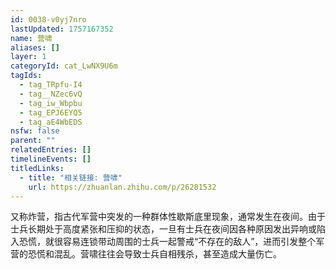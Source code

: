 ```yaml
---
id: 0038-v0yj7nro
lastUpdated: 1757167352
name: 营啸
aliases: []
layer: 1
categoryId: cat_LwNX9U6m
tagIds:
  - tag_TRpfu-I4
  - tag__NZec6vQ
  - tag_iw_Wbpbu
  - tag_EPJ6EYQ5
  - tag_aE4WbEDS
nsfw: false
parent: ""
relatedEntries: []
timelineEvents: []
titledLinks:
  - title: "相关链接: 营啸"
    url: https://zhuanlan.zhihu.com/p/26281532
---
```


又称炸营，指古代军营中突发的一种群体性歇斯底里现象，通常发生在夜间。由于士兵长期处于高度紧张和压抑的状态，一旦有士兵在夜间因各种原因发出异响或陷入恐慌，就很容易连锁带动周围的士兵一起警戒“不存在的敌人”，进而引发整个军营的恐慌和混乱。营啸往往会导致士兵自相残杀，甚至造成大量伤亡。